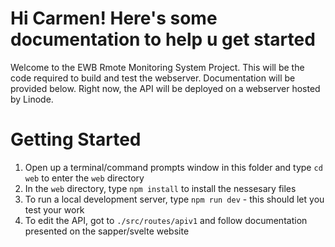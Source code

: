 # Hi Carmen! Here's some documentation to help u get started
Welcome to the EWB Rmote Monitoring System Project. This will be the code required to build and test the webserver. Documentation will be provided below. Right now, the API will be deployed on a webserver hosted by Linode. 

# Getting Started
1. Open up a terminal/command prompts window in this folder and type `cd web` to enter the `web` directory
2. In the `web` directory, type `npm install` to install the nessesary files
3. To run a local development server, type `npm run dev` - this should let you test your work
4. To edit the API, got to `./src/routes/apiv1` and follow documentation presented on the sapper/svelte website